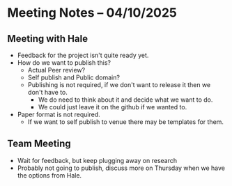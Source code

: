 # Meeting Notes – 04/10/2025

## Meeting with Hale
- Feedback for the project isn't quite ready yet.
- How do we want to publish this?
    - Actual Peer review?
    - Self publish and Public domain?
    - Publishing is not required, if we don't want to release it then we don't have to.
        - We do need to think about it and decide what we want to do.
        - We could just leave it on the github if we wanted to.
- Paper format is not required.
    - If we want to self publish to venue there may be templates for them.

## Team Meeting
- Wait for feedback, but keep plugging away on research
- Probably not going to publish, discuss more on Thursday when we have the options from Hale.
